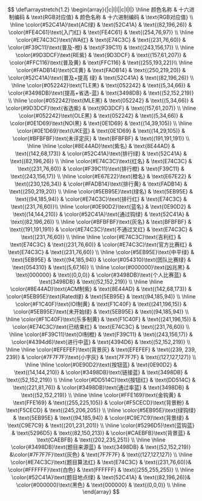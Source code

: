 $$
\def\arraystretch{1.2}
\begin{array}{|c|l|l||c|l|l|} \hline
颜色名称 & 十六进制编码 & \text{RGB对应值} & 颜色名称 & 十六进制编码 & \text{RGB对应值}  \\ \hline
\color{#52C41A}\text{AC绿} & \text{52C41A} & \text{(82,196,26)} & \color{#FE4C61}\text{入门红} & \text{FE4C61} & \text{(254,76,97)} \\ \hline
\color{#E74C3C}\text{WA红} & \text{E74C3C} & \text{(231,76,60)} & \color{#F39C11}\text{普及-橙} & \text{F39C11} & \text{(243,156,17)} \\ \hline
\color{#9D3DCF}\text{RE紫} & \text{9D3DCF} & \text{(157,61,207)} & \color{#FFC116}\text{普及黄} & \text{FFC116} & \text{(255,193,22)}\\ \hline
\color{#FADB14}\text{CE黄} & \text{FADB14} & \text{(250,219,20)} & \color{#52C41A}\text{普及+提高 绿} & \text{52C41A} & \text{(82,196,26)} \\ \hline
\color{#052242}\text{TLE黑} & \text{052242} & \text{(5,34,66)} & \color{#3498DB}\text{提高+省选-蓝} & \text{3498DB} & \text{(52,152,219)} \\ \hline
\color{#052242}\text{MLE黑} & \text{052242} & \text{(5,34,66)} & \color{#9D3DCF}\text{省选紫} & \text{9D3DCF} & \text{(157,61,207)}  \\ \hline
\color{#052242}\text{OLE黑} & \text{052242} & \text{(5,34,66)} & \color{#0E1D69}\text{NOI黑} & \text{0E1D69} & \text{(14,39,105)}   \\ \hline
\color{#0E1D69}\text{UKE蓝} & \text{0E1D69} & \text{(14,29,105)} & \color{#BFBFBF}\text{未评定灰} & \text{BFBFBF} & \text{(191,191,191)} \\ \hline \hline 
\color{#8E44AD}\text{紫名} & \text{8E44AD} & \text{(142,68,173)} & \color{#52C41A}\text{排行绿} & \text{52C41A} & \text{(82,196,26)} \\ \hline
\color{#E74C3C}\text{红名} & \text{E74C3C} & \text{(231,76,60)} & \color{#F39C11}\text{排行橙} & \text{F39C11} & \text{(243,156,17)} \\ \hline
\color{#E67E22}\text{橙名} & \text{E67E22} & \text{(230,126,34)} & \color{#FADB14}\text{排行黄} & \text{FADB14} & \text{(250,219,20)} \\ \hline
\color{#5EB95E}\text{绿名} & \text{5EB95E} & \text{(94,185,94)} & \color{#E74C3C}\text{排行红} & \text{E74C3C} & \text{(231,76,60)}\\ \hline
\color{#0E90D2}\text{蓝名} & \text{0E90D2} & \text{(14,144,210)} & \color{#52C41A}\text{通过钩绿} & \text{52C41A} & \text{(82,196,26)} \\ \hline
\color{#BFBFBF}\text{灰名} & \text{BFBFBF} & \text{(191,191,191)} & \color{#E74C3C}\text{不通过叉红} & \text{E74C3C} & \text{(231,76,60)} \\ \hline
\hline 
\color{#E74C3C}\text{吉利红} & \text{E74C3C} & \text{(231,76,60)} & \color{#E74C3C}\text{官方比赛红} & \text{E74C3C} & \text{(231,76,60)} \\ \hline
\color{#5EB95E}\text{中平绿} & \text{5EB95E} & \text{(94,185,94)} & \color{#054310}\text{团队比赛绿} & \text{054310} & \text{(5,67,16)} \\ \hline
\color{#000000}\text{凶兆黑} & \text{000000} & \text{(0,0,0)} & \color{#3498DB}\text{个人比赛蓝} & \text{3498DB} & \text{(52,152,219)} \\ \hline \hline
\color{#8E44AD}\text{ACM制紫} & \text{8E44AD} & \text{(142,68,173)} & \color{#5EB95E}\text{Rated绿} & \text{5EB95E} & \text{(94,185,94)} \\ \hline
\color{#F1C40F}\text{IOI制黄} & \text{F1C40F} & \text{(241,196,15)} & \color{#5EB95E}\text{未开始绿} & \text{5EB95E} & \text{(94,185,94)} \\ \hline
\color{#F1C40F}\text{乐多制黄} & \text{F1C40F} & \text{(241,196,15)} & \color{#E74C3C}\text{已结束红} & \text{E74C3C} & \text{(231,76,60)} \\ \hline
\color{#F39C11}\text{OI制橙} & \text{F39C11} & \text{(243,156,17)} & \color{#4394d6}\text{进行中蓝} & \text{4394D6} & \text{(52,152,219)} \\ \hline \hline
\color{#EFEFEF}\text{背景灰} & \text{EFEFEF} & \text{(239, 239, 239)} & \color{#7F7F7F}\text{小字灰} & \text{7F7F7F} & \text{(127,127,127)} \\ \hline \hline 
\color{#0E90D2}\text{按钮蓝} & \text{0E90D2} & \text{(14,144,210)} & \color{#3498DB}\text{链接蓝} & \text{3498DB} & \text{(52,152,219)} \\ \hline 
\color{#DD514C}\text{按钮红} & \text{DD514C} & \text{(221,81,76)} & \color{#3498DB}\text{通过率蓝} & \text{3498DB} & \text{(52,152,219)} \\ \hline \hline 
\color{#FFE169}\text{金钩黄} & \text{FFE169} & \text{(255,225,105)} & \color{#F5CECD}\text{背景粉} & \text{F5CECD} & \text{(245,206,205)} \\ \hline
\color{#5EB95E}\text{绿钩绿} & \text{5EB95E} & \text{(94,185,94)} & \color{#C9E7C9}\text{背景绿} & \text{C9E7C9} & \text{(201,231,201)} \\ \hline
\color{#5296D5}\text{蓝钩蓝} & \text{5296D5} & \text{(82,150,213)} & \color{#CAEBFB}\text{背景蓝} & \text{CAEBFB} & \text{(202,235,251)} \\ \hline \hline 
\color{#3498DB}\text{题目来源蓝} & \text{3498DB} & \text{(52,152,219)} &\color{#7F7F7F}\text{灰色} & \text{7F7F7F} & \text{(127,127,127)} \\ \hline
\color{#E74C3C}\text{题目算法红} & \text{E74C3C} & \text{(231,76,60)}& \color{#FFFFFF}\text{白色} & \text{FFFFFF} & \text{(255,255,255)} \\ \hline
\color{#52C41A}\text{题目地点绿} & \text{52C41A} & \text{(82,196,26)}& \color{#000000}\text{黑色} & \text{000000} & \text{(0,0,0)} \\ \hline
\end{array}
$$